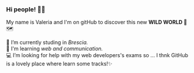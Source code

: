 ### Hi people! 🙋‍♀️
My name is Valeria and I'm on gitHub to discover this new <b> WILD WORLD </b> 🤠🗺️

<!--
**ValeriaRota/ValeriaRota** is a ✨ _special_ ✨ repository because its `README.md` (this file) appears on your GitHub profile.

Here are some ideas to get you started:

- 🔭 I’m currently studing on ...
- 🌱 I’m currently learning ...
- 👯 I’m looking to collaborate on ...
- 🤔 I’m looking for help with ...
- 💬 Ask me about ...
- 📫 How to reach me: ...
- 😄 Pronouns: ...
- ⚡ Fun fact: ...
-->

🏫 I’m currently studing in <i> Brescia. </i> <br>
🍎 I'm learning <i> web and communication. </i> <br>
💻 I’m looking for help with my web developers's exams so ... I thnk GitHub is a lovely place where learn some tracks!✨
